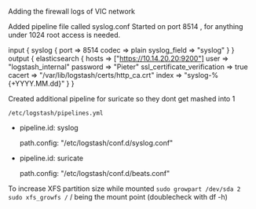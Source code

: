 Adding the firewall logs of VIC network

Added pipeline file called syslog.conf
Started on port 8514 , for anything under 1024 root access is needed. 

input {
  syslog {
    port => 8514
    codec => plain
    syslog_field => "syslog"
  }
}
    output {
        elasticsearch {
            hosts => ["https://10.14.20.20:9200"]
            user => "logstash_internal"
            password => "Pieter"
            ssl_certificate_verification => true
            cacert => "/var/lib/logstash/certs/http_ca.crt"
            index => "syslog-%{+YYYY.MM.dd}"
        }
    }

Created additional pipeline for suricate so they dont get mashed into 1

`/etc/logstash/pipelines.yml`  

- pipeline.id: syslog

  path.config: "/etc/logstash/conf.d/syslog.conf"

- pipeline.id: suricate

  path.config: "/etc/logstash/conf.d/beats.conf"


To increase XFS partition size while mounted
`sudo growpart /dev/sda 2`
`sudo xfs_growfs /`
/ being the mount point (doublecheck with df -h)